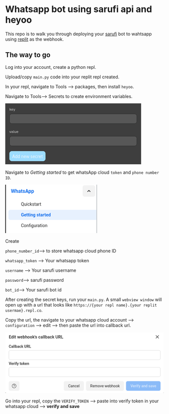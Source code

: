 # Whatsapp bot using sarufi api and heyoo

This repo is to walk you through deploying your [sarufi](https://playground.sarufi.io/) bot to wahtsapp using [replit](https://replit.com/) as the webhook.

## The way to go

Log into your account, create a python repl.

Upload/copy `main.py` code into your replit repl created.  

In your repl, navigate to Tools --> packages, then install `heyoo`.

Navigate to Tools--> Secrets to create environment variables.

![Repl secrets](./img/replit_secrets.png)

Navigate to *Getting started* to get whatsApp cloud `token` and `phone number ID`.

![How to get whatsapp token and phone number ID](./img/get_whatsapp_token.png)

Create

  `phone_number_id`--> to store whatsapp cloud phone ID
  
  `whatsapp_token` --> Your whatsapp token
  
  `username` --> Your sarufi username
  
  `password`--> sarufi password
  
  `bot_id`--> Your sarufi bot id

After creating the secret keys, run your `main.py`. A small `webview window` will open up with a url that looks like `https://{your repl name}.{your replit usermae}.repl.co`.

Copy the url, the navigate to your whatsapp cloud account --> `configuration` --> edit --> then paste the url into callback url.

![whatsapp webhook config](./img/webhook_setup.png)

Go into your repl, copy the `VERIFY_TOKEN` --> paste into verify token in your whatsapp cloud --> **verify and save**
